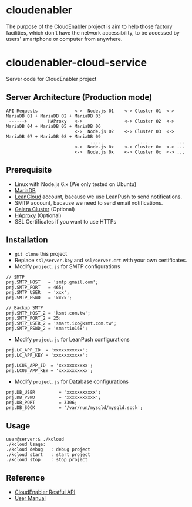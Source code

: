 # cloudenabler
The purpose of the CloudEnabler project is aim to help those factory facilities, which don't have the network accessibility, to be accessed by users' smartphone or computer from anywhere.

# cloudenabler-cloud-service
Server code for CloudEnabler project

## Server Architecture (Production mode)
```
API Requests              <->  Node.js 01    <-> Cluster 01  <-> MariaDB 01 + MariaDB 02 + MariaDB 03
 ------>        HAProxy   <->                <-> Cluster 02  <-> MariaDB 04 + MariaDB 05 + MariaDB 06
                          <->  Node.js 02    <-> Cluster 03  <-> MariaDB 07 + MariaDB 08 + MariaDB 09
                                .....             ....           ...
                          <->  Node.js 0x    <-> Cluster 0x  <-> ...
                          <->  Node.js 0x    <-> Cluster 0x  <-> ...
```

## Prerequisite 
 - Linux with Node.js 6.x (We only tested on Ubuntu)
 - [MariaDB](https://mariadb.org/)
 - [LeanCloud](https://leancloud.cn/) account, bacause we use LeanPush to send notifications.
 - SMTP account, bacause we need to send email notifications.
 - [Galera Cluster](https://mariadb.org/installing-mariadb-galera-cluster-on-debian-ubuntu/) (Optional)
 - [HAproxy](www.haproxy.org) (Optional)
 - SSL Certificates if you want to use HTTPs
 
## Installation
 - `git clone` this project
 - Replace `ssl/server.key` and `ssl/server.crt` with your own certificates. 
 - Modify `project.js` for SMTP configurations
 ```
 // SMTP
 prj.SMTP_HOST   = 'smtp.gmail.com';
 prj.SMTP_PORT   = 465; 
 prj.SMTP_USER   = 'xxx';
 prj.SMTP_PSWD   = 'xxxx';
 
 // Backup SMTP
 prj.SMTP_HOST_2 = 'ksmt.com.tw';
 prj.SMTP_PORT_2 = 25;
 prj.SMTP_USER_2 = 'smart.ixo@ksmt.com.tw';
 prj.SMTP_PSWD_2 = 'smartio168';
 ```
 - Modify `project.js` for LeanPush configurations
 ```
 prj.LC_APP_ID  = 'xxxxxxxxxxx';
 prj.LC_APP_KEY = 'xxxxxxxxxxx';

 prj.LCUS_APP_ID  = 'xxxxxxxxxxx';
 prj.LCUS_APP_KEY = 'xxxxxxxxxxx';
 ```

 - Modify `project.js` for Database configurations
 ```
 prj.DB_USER         = 'xxxxxxxxxxx';
 prj.DB_PSWD         = 'xxxxxxxxxxx';
 prj.DB_PORT         = 3306;
 prj.DB_SOCK         = '/var/run/mysqld/mysqld.sock';
 
 ```    
 
 ## Usage
 ```
 user@server:$ ./kcloud 
 ./kcloud Usage:
 ./kcloud debug   : debug project
 ./kcloud start   : start project
 ./kcloud stop    : stop project
 ```
 
 ## Reference
  - [CloudEnabler Restful API](https://api.ksmt.co/#/)
  - [User Manual](http://www.ksmt.co/web/content/1117?unique=ce6b218d9304905aab0ac423309fbb31a817789a&download=true)

 
